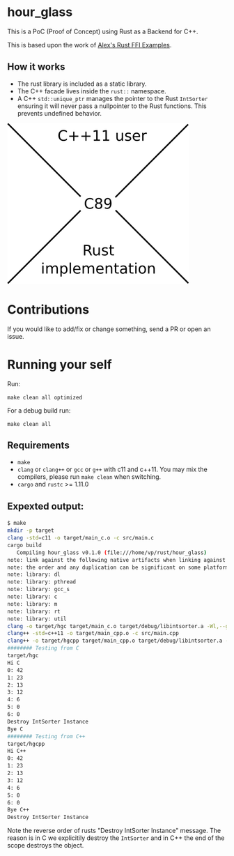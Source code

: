 # hour_glass

This is a PoC (Proof of Concept) using Rust as a Backend for C++.

This is based upon the work of [Alex's Rust FFI Examples](https://github.com/alexcrichton/rust-ffi-examples/).

## How it works

* The rust library is included as a static library.
* The C++ facade lives inside the `rust::` namespace.
* A C++ `std::unique_ptr` manages the pointer to the Rust `IntSorter` ensuring it will never pass a nullpointer to the Rust functions. This prevents undefined behavior.

![hg_pic.png](hg_pic.png)

# Contributions

If you would like to add/fix or change something, send a PR or open an issue.

# Running your self

Run:

```
make clean all optimized
```

For a debug build run:
```
make clean all
```

## Requirements

* `make`
* `clang` or `clang++` or `gcc` or `g++` with c11 and c++11. You may mix the compilers, please run `make clean` when switching.
* `cargo` and `rustc` >= 1.11.0

## Expexted output:

```bash
$ make
mkdir -p target
clang -std=c11 -o target/main_c.o -c src/main.c
cargo build
   Compiling hour_glass v0.1.0 (file:///home/vp/rust/hour_glass)
note: link against the following native artifacts when linking against this static library
note: the order and any duplication can be significant on some platforms, and so may need to be preserved
note: library: dl
note: library: pthread
note: library: gcc_s
note: library: c
note: library: m
note: library: rt
note: library: util
clang -o target/hgc target/main_c.o target/debug/libintsorter.a -Wl,--gc-sections -lpthread
clang++ -std=c++11 -o target/main_cpp.o -c src/main.cpp
clang++ -o target/hgcpp target/main_cpp.o target/debug/libintsorter.a -Wl,--gc-sections -lpthread
######## Testing from C
target/hgc
Hi C
0: 42
1: 23
2: 13
3: 12
4: 6
5: 0
6: 0
Destroy IntSorter Instance
Bye C
######## Testing from C++
target/hgcpp
Hi C++
0: 42
1: 23
2: 13
3: 12
4: 6
5: 0
6: 0
Bye C++
Destroy IntSorter Instance
```

Note the reverse order of rusts "Destroy IntSorter Instance" message.
The reason is in C we explicitily destroy the `IntSorter` and in C++ the end of the scope destroys the object.
